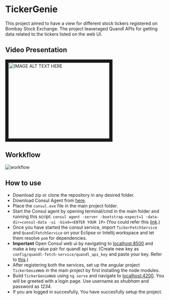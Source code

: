 # TickerGenie
This project aimed to have a view for different stock tickers registered on Bombay Stock Exchange. The project leaveraged Quandl APIs for getting data related to the tickers listed on the web UI.

## Video Presentation
<a href="http://www.youtube.com/watch?feature=player_embedded&v=lUSrEZ18VEk" target="_blank"><img src="http://img.youtube.com/vi/lUSrEZ18VEk/0.jpg" alt="IMAGE ALT TEXT HERE" width="320" height="240" border="10" /></a>

## Workkflow
![workflow](https://user-images.githubusercontent.com/31181262/55422669-cbdb1280-5599-11e9-9350-fd283dffd9d8.png)

## How to use
- Download zip or clone the repository in any desired folder.
- Download Consul Agent from [here](https://www.consul.io/downloads.html).
- Place the `consul.exe` file in the main project folder.
- Start the Consul agent by opening terminal/cmd in the main folder and running this script.
`consul agent -server -bootstrap-expect=1 -data-dir=consul-data -ui -bind=<ENTER YOUR IP>` (You could refer this [link](https://howtodoinjava.com/spring-cloud/consul-service-registration-discovery/).)
- Once you have started the consul service, import `TickerFetchService` and `QuandlFetchService` on your Eclipse or Intellij workspace and let them resolve `pom` for dependencies.
- **Important** Open Consul web ui by navigating to [localhost:8500](http://localhost:8500/ui/dc1/kv) and make a key value pair for quandl api key. (Create new key as `config/quandl-fetch-service/quandl_api_key` and paste your key. Refer to [this](https://blog.imaginea.com/integrate-consul-with-spring-boot-2-0-5-release/).)
- After registering both the services, set up the angular project `TickerGenieWeb` in the main project by first installing the node modules.
- Build `TickerGenieWeb` using `ng serve` and navigate to [localhost:4200](http://localhost:4200/login). You will be greeted with a login page. Use username as *shubham* and password as *1234*.
- If you are logged in succesfully, You have succesfully setup the project.
